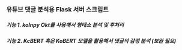### 유튜브 댓글 분석용 Flask 서버 스크립트

##### 기능 1. kolnpy Okt를 사용해서 형태소 분석 및 후처리
##### 기능 2. KcBERT 혹은 KoBERT 모델을 활용해서 댓글의 감정 분석 (보완 필요)

